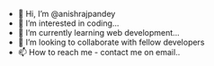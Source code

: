- 👋 Hi, I’m @anishrajpandey
- 👀 I’m interested in coding...
- 🌱 I’m currently learning web development...
- 💞️ I’m looking to collaborate with fellow developers
- 📫 How to reach me - contact me on email..

<!---
anishrajpandey/anishrajpandey is a ✨ special ✨ repository because its `README.md` (this file) appears on your GitHub profile.
You can click the Preview link to take a look at your changes.
--->
